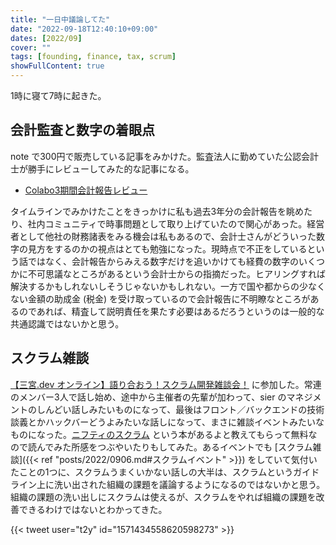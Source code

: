 ```yaml
---
title: "一日中議論してた"
date: "2022-09-18T12:40:10+09:00"
dates: [2022/09]
cover: ""
tags: [founding, finance, tax, scrum]
showFullContent: true
---
```


1時に寝て7時に起きた。

## 会計監査と数字の着眼点

note で300円で販売している記事をみかけた。監査法人に勤めていた公認会計士が勝手にレビューしてみた的な記事になる。

* [Colabo3期間会計報告レビュー](https://note.com/2003zgf/n/n9a53015b551c)

タイムラインでみかけたことをきっかけに私も過去3年分の会計報告を眺めたり、社内コミュニティで時事問題として取り上げていたので関心があった。経営者として他社の財務諸表をみる機会は私もあるので、会計士さんがどういった数字の見方をするのかの視点はとても勉強になった。現時点で不正をしているという話ではなく、会計報告からみえる数字だけを追いかけても経費の数字のいくつかに不可思議なところがあるという会計士からの指摘だった。ヒアリングすれば解決するかもしれないしそうじゃないかもしれない。一方で国や都からの少なくない金額の助成金 (税金) を受け取っているので会計報告に不明瞭なところがあるのであれば、精査して説明責任を果たす必要はあるだろうというのは一般的な共通認識ではないかと思う。

## スクラム雑談

[【三宮.dev オンライン】語り合おう！スクラム開発雑談会！](https://kobe-sannomiya-dev.connpass.com/event/251000/) に参加した。常連のメンバー3人で話し始め、途中から主催者の先輩が加わって、sier のマネジメントのしんどい話しみたいものになって、最後はフロント／バックエンドの技術談義とかハックバーどうよみたいな話しになって、まさに雑談イベントみたいなものになった。[ニフティのスクラム](https://techbookfest.org/product/i99SVfgSGa1uSTwcez6H4Y?productVariantID=e3ivMhH8PXCWbtj3VdpiEi) という本があるよと教えてもらって無料なので読んでみた所感をつぶやいたりもしてみた。あるイベントでも [スクラム雑談]({{< ref "posts/2022/0906.md#スクラムイベント" >}}) をしていて気付いたことの1つに、スクラムうまくいかない話しの大半は、スクラムというガイドライン上に洗い出された組織の課題を議論するようになるのではないかと思う。組織の課題の洗い出しにスクラムは使えるが、スクラムをやれば組織の課題を改善できるわけではないとわかってきた。

{{< tweet user="t2y" id="1571434558620598273" >}}
